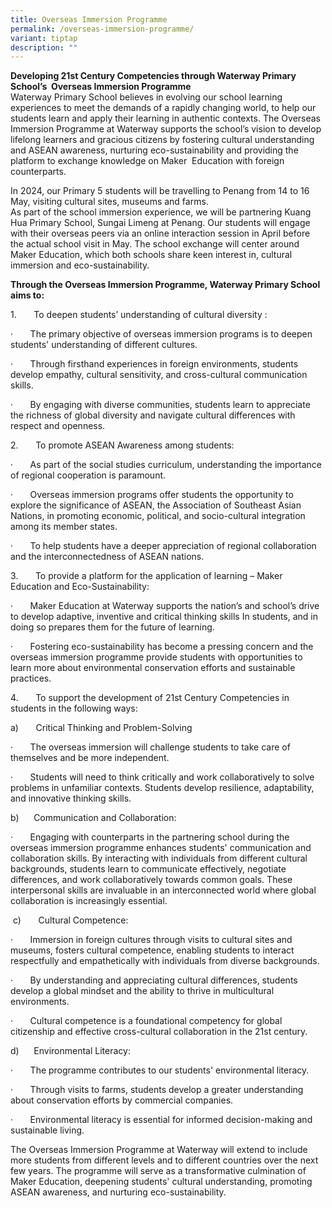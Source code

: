 ```yaml
---
title: Overseas Immersion Programme
permalink: /overseas-immersion-programme/
variant: tiptap
description: ""
---
```

<p><strong>Developing 21st Century Competencies through Waterway Primary School’s &nbsp;Overseas Immersion Programme</strong>
<br>Waterway Primary School believes in evolving our school learning experiences
to meet the demands of a rapidly changing world, to help our students learn
and apply their learning in authentic contexts. The Overseas Immersion
Programme at Waterway supports the school’s vision to develop lifelong
learners and gracious citizens by fostering cultural understanding and
ASEAN awareness, nurturing eco-sustainability and providing the platform
to exchange knowledge on Maker &nbsp;Education with foreign counterparts.</p>
<p>In 2024, our Primary 5 students will be travelling to Penang from 14 to
16 May, visiting cultural sites, museums and farms.
<br>As part of the school immersion experience, we will be partnering Kuang
Hua Primary School, Sungai Limeng at Penang. Our students will engage with
their overseas peers via an online interaction session in April before
the actual school visit in May. The school exchange will center around
Maker Education, which both schools share keen interest in, cultural immersion
and eco-sustainability.</p>
<p><strong>Through the Overseas Immersion Programme, Waterway Primary School aims to:</strong>
</p>
<p>1.&nbsp;&nbsp;&nbsp;&nbsp;&nbsp;&nbsp; To deepen students’ understanding
of cultural diversity :</p>
<p>·&nbsp;&nbsp;&nbsp;&nbsp;&nbsp;&nbsp; The primary objective of overseas
immersion programs is to deepen students' understanding of different cultures.</p>
<p>·&nbsp;&nbsp;&nbsp;&nbsp;&nbsp;&nbsp; Through firsthand experiences in
foreign environments, students develop empathy, cultural sensitivity, and
cross-cultural communication skills.</p>
<p>·&nbsp;&nbsp;&nbsp;&nbsp;&nbsp;&nbsp; By engaging with diverse communities,
students learn to appreciate the richness of global diversity and navigate
cultural differences with respect and openness.</p>
<p>2.&nbsp;&nbsp;&nbsp;&nbsp;&nbsp;&nbsp; To promote ASEAN Awareness among
students:</p>
<p>·&nbsp;&nbsp;&nbsp;&nbsp;&nbsp;&nbsp; As part of the social studies curriculum,
understanding the importance of regional cooperation is paramount.</p>
<p>·&nbsp;&nbsp;&nbsp;&nbsp;&nbsp;&nbsp; Overseas immersion programs offer
students the opportunity to explore the significance of ASEAN, the Association
of Southeast Asian Nations, in promoting economic, political, and socio-cultural
integration among its member states.</p>
<p>·&nbsp;&nbsp;&nbsp;&nbsp;&nbsp;&nbsp; To help students have a deeper appreciation
of regional collaboration and the interconnectedness of ASEAN nations.</p>
<p>3.&nbsp;&nbsp;&nbsp;&nbsp;&nbsp;&nbsp; To provide a platform for the application
of learning – Maker Education and Eco-Sustainability:</p>
<p>·&nbsp;&nbsp;&nbsp;&nbsp;&nbsp;&nbsp; Maker Education at Waterway supports
the nation’s and school’s drive to develop adaptive, inventive and critical
thinking skills In students, and in doing so prepares them for the future
of learning.</p>
<p>·&nbsp;&nbsp;&nbsp;&nbsp;&nbsp;&nbsp; Fostering eco-sustainability has
become a pressing concern and the overseas immersion programme provide
students with opportunities to learn more about environmental conservation
efforts and sustainable practices.</p>
<p>4.&nbsp;&nbsp;&nbsp;&nbsp;&nbsp;&nbsp; To support the development of 21st
Century Competencies in students in the following ways:</p>
<p>a)&nbsp;&nbsp;&nbsp;&nbsp;&nbsp;&nbsp; Critical Thinking and Problem-Solving</p>
<p>·&nbsp;&nbsp;&nbsp;&nbsp;&nbsp;&nbsp; The overseas immersion will challenge
students to take care of themselves and be more independent.</p>
<p>·&nbsp;&nbsp;&nbsp;&nbsp;&nbsp;&nbsp; Students will need to think critically
and work collaboratively to solve problems in unfamiliar contexts. Students
develop resilience, adaptability, and innovative thinking skills.</p>
<p>b)&nbsp;&nbsp;&nbsp;&nbsp;&nbsp; Communication and Collaboration:</p>
<p>·&nbsp;&nbsp;&nbsp;&nbsp;&nbsp;&nbsp; Engaging with counterparts in the
partnering school during the overseas immersion programme enhances students'
communication and collaboration skills. By interacting with individuals
from different cultural backgrounds, students learn to communicate effectively,
negotiate differences, and work collaboratively towards common goals. These
interpersonal skills are invaluable in an interconnected world where global
collaboration is increasingly essential.</p>
<p>&nbsp;c)&nbsp;&nbsp;&nbsp;&nbsp;&nbsp;&nbsp; Cultural Competence:</p>
<p>·&nbsp;&nbsp;&nbsp;&nbsp;&nbsp;&nbsp; Immersion in foreign cultures through
visits to cultural sites and museums, fosters cultural competence, enabling
students to interact respectfully and empathetically with individuals from
diverse backgrounds.</p>
<p>·&nbsp;&nbsp;&nbsp;&nbsp;&nbsp;&nbsp; By understanding and appreciating
cultural differences, students develop a global mindset and the ability
to thrive in multicultural environments.</p>
<p>·&nbsp;&nbsp;&nbsp;&nbsp;&nbsp;&nbsp; Cultural competence is a foundational
competency for global citizenship and effective cross-cultural collaboration
in the 21st century.</p>
<p>d)&nbsp;&nbsp;&nbsp;&nbsp;&nbsp; Environmental Literacy:</p>
<p>·&nbsp;&nbsp;&nbsp;&nbsp;&nbsp;&nbsp; The programme contributes to our
students' environmental literacy.</p>
<p>·&nbsp;&nbsp;&nbsp;&nbsp;&nbsp;&nbsp; Through visits to farms, students
develop a greater understanding about conservation efforts by commercial
companies.</p>
<p>·&nbsp;&nbsp;&nbsp;&nbsp;&nbsp;&nbsp; Environmental literacy is essential
for informed decision-making and sustainable living.</p>
<p>The Overseas Immersion Programme at Waterway will extend to include more
students from different levels and to different countries over the next
few years. The programme will serve as a transformative culmination of
Maker Education, deepening students' cultural understanding, promoting
ASEAN awareness, and nurturing eco-sustainability.</p>
<p></p>
<p></p>
<p></p>